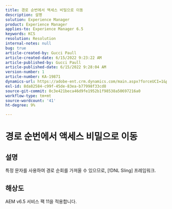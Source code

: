 ```yaml
---
title: 경로 순번에서 액세스 비밀으로 이동
description: 설명
solution: Experience Manager
product: Experience Manager
applies-to: Experience Manager 6.5
keywords: KCS
resolution: Resolution
internal-notes: null
bug: true
article-created-by: Gucci Paull
article-created-date: 6/15/2022 9:23:22 AM
article-published-by: Gucci Paull
article-published-date: 6/15/2022 9:28:04 AM
version-number: 1
article-number: KA-19871
dynamics-url: https://adobe-ent.crm.dynamics.com/main.aspx?forceUCI=1&pagetype=entityrecord&etn=knowledgearticle&id=7d9168ca-8cec-ec11-bb3d-000d3a5c4890
exl-id: 8da82584-c99f-45de-83ea-b77998f33cd8
source-git-commit: 0c3e421beca46d9fe1952b1f98538a50697216a0
workflow-type: tm+mt
source-wordcount: '41'
ht-degree: 9%

---
```


# 경로 순번에서 액세스 비밀으로 이동

## 설명

특정 문자를 사용하여 경로 순회를 가져올 수 있으므로, [!DNL Sling] 프레임워크.

## 해상도

AEM v6.5 서비스 팩 11을 적용합니다.
